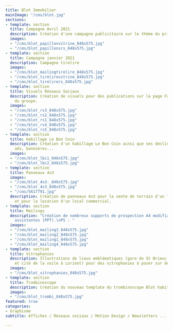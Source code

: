 ```yaml
---
title: Blot Immobilier
mainImage: "/cms/blot.jpg"
sections:
- template: section
  title: Campagne Avril 2021
  description: Création d'une campagne publicitaire sur le thème du printemps.
  images:
  - "/cms/blot_papillonvitrine_848x575.jpg"
  - "/cms/blot_papillonsrs_848x575.jpg"
- template: section
  title: Campagne janvier 2021
  description: Campagne tirelire
  images:
  - "/cms/blot_mailingtirelire_848x575.jpg"
  - "/cms/blot_tirelirevitrine_848x575.jpg"
  - "/cms/blot_tirelirers_848x575.jpg"
- template: section
  title: Visuels Réseaux Sociaux
  description: Création de visuels pour des publications sur la page Facebook et LinkedIn
    du groupe.
  images:
  - "/cms/blot_rs3_848x575.jpg"
  - "/cms/blot_rs2_848x575.jpg"
  - "/cms/blot_rs1_848x575.jpg"
  - "/cms/blot_rs4_848x575.jpg"
  - "/cms/blot_rs5_848x575.jpg"
- template: section
  title: Habillage Le Bon Coin
  description: Création d'un habillage Le Bon Coin ainsi que ses déclinaisons en native
    ads, bannières...
  images:
  - "/cms/blot_lbc1_848x575.jpg"
  - "/cms/blot_lbc2_848x575.jpg"
- template: section
  title: Panneaux 4x3
  images:
  - "/cms/blot_4x3-_848x575.jpg"
  - "/cms/blot_4x3_848x575.jpg"
  - "/cms/5617791.jpg"
  description: Création de panneaux 4x3 pour la vente de terrain d'un lotissement
    et pour la location d'un local commercial.
- template: section
  title: Mailings
  description: "Création de nombreux supports de prospection A4 modifiables par les
    assistantes (PPT).\nPS : "
  images:
  - "/cms/blot_mailing3_848x575.jpg"
  - "/cms/blot_mailing2_848x575.jpg"
  - "/cms/blot_mailing1_848x575.jpg"
  - "/cms/blot_mailing4_848x575.jpg"
- template: section
  title: Vitrophanies
  description: Illustrations de lieux emblématiques (gare de St Brieuc, église Notre-Dame-de-Victoire
    et cité de la voile à Lorient) pour des vitrophanies à poser sur des locaux commerciaux.
  images:
  - "/cms/blot_vitrophanies_848x575.jpg"
- template: section
  title: Trombinoscope
  description: Création du nouveau template du trombinoscope Blot habitation.
  images:
  - "/cms/blot_trombi_848x575.jpg"
featured: true
categories:
- Graphisme
subtitle: Affiches / Réseaux sociaux / Motion Design / Newsletters ...

---
```

